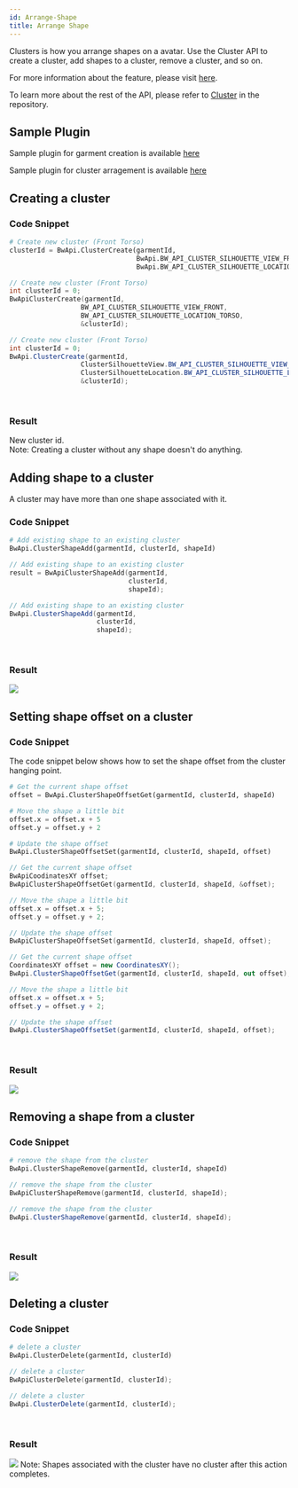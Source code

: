 ```yaml
---
id: Arrange-Shape
title: Arrange Shape
---
```


Clusters is how you arrange shapes on a avatar. Use the Cluster API to create a cluster, add shapes to a cluster, remove a cluster, and so on.

For more information about the feature, please visit <a href="https://support.browzwear.com/VStitcher/Basic/arranging-vs.htm" target="_blank">here</a>.

To learn more about the rest of the API, please refer to <a href="https://gitlab.com/browzwear/share/open-platform/client-api/-/blob/master/BWPlugin/include/CAD/BWPluginAPI_Cluster.h" target="_blank">Cluster</a> in the repository.

## Sample Plugin
Sample plugin for garment creation is available <a href="https://gitlab.com/browzwear/share/open-platform/client-api/-/tree/master/sample-plugins/python/GarmentCreation" target="_blank">here</a>

Sample plugin for cluster arragement is available <a href="https://gitlab.com/browzwear/share/open-platform/client-api/-/tree/master/sample-plugins/python/fix-cluster-position" target="_blank">here</a>

## Creating a cluster
### Code Snippet
<!--DOCUSAURUS_CODE_TABS-->

<!--Python-->

```python
# Create new cluster (Front Torso)
clusterId = BwApi.ClusterCreate(garmentId,
                                BwApi.BW_API_CLUSTER_SILHOUETTE_VIEW_FRONT,
                                BwApi.BW_API_CLUSTER_SILHOUETTE_LOCATION_TORSO)
```
<!--C++-->

```cpp
// Create new cluster (Front Torso)
int clusterId = 0;
BwApiClusterCreate(garmentId,
                  BW_API_CLUSTER_SILHOUETTE_VIEW_FRONT,
                  BW_API_CLUSTER_SILHOUETTE_LOCATION_TORSO,
                  &clusterId);
```
<!--C#-->

```csharp
// Create new cluster (Front Torso)
int clusterId = 0;
BwApi.ClusterCreate(garmentId,
                  ClusterSilhouetteView.BW_API_CLUSTER_SILHOUETTE_VIEW_FRONT,
                  ClusterSilhouetteLocation.BW_API_CLUSTER_SILHOUETTE_LOCATION_TORSO,
                  &clusterId);
```
<!--END_DOCUSAURUS_CODE_TABS-->
<br/>

### Result
New cluster id.<br>
Note: Creating a cluster without any shape doesn't do anything. <br/>

## Adding shape to a cluster
A cluster may have more than one shape associated with it.

### Code Snippet

<!--DOCUSAURUS_CODE_TABS-->

<!--Python-->

```python
# Add existing shape to an existing cluster
BwApi.ClusterShapeAdd(garmentId, clusterId, shapeId)
```
<!--C++-->

```cpp
// Add existing shape to an existing cluster
result = BwApiClusterShapeAdd(garmentId,
                              clusterId,
                              shapeId);
```
<!--C#-->

```csharp
// Add existing shape to an existing cluster
BwApi.ClusterShapeAdd(garmentId,
                      clusterId,
                      shapeId);

```
<!--END_DOCUSAURUS_CODE_TABS-->
<br/>

### Result
![](../assets/arrange-shape/add-shape.png)

## Setting shape offset on a cluster

### Code Snippet
The code snippet below shows how to set the shape offset from the cluster hanging point.
<!--DOCUSAURUS_CODE_TABS-->

<!--Python-->

```python
# Get the current shape offset
offset = BwApi.ClusterShapeOffsetGet(garmentId, clusterId, shapeId)

# Move the shape a little bit
offset.x = offset.x + 5
offset.y = offset.y + 2

# Update the shape offset
BwApi.ClusterShapeOffsetSet(garmentId, clusterId, shapeId, offset)
```
<!--C++-->

```cpp
// Get the current shape offset
BwApiCoodinatesXY offset;
BwApiClusterShapeOffsetGet(garmentId, clusterId, shapeId, &offset);

// Move the shape a little bit
offset.x = offset.x + 5;
offset.y = offset.y + 2;

// Update the shape offset
BwApiClusterShapeOffsetSet(garmentId, clusterId, shapeId, offset);
```
<!--C#-->

```csharp
// Get the current shape offset
CoordinatesXY offset = new CoordinatesXY();
BwApi.ClusterShapeOffsetGet(garmentId, clusterId, shapeId, out offset);

// Move the shape a little bit
offset.x = offset.x + 5;
offset.y = offset.y + 2;

// Update the shape offset
BwApi.ClusterShapeOffsetSet(garmentId, clusterId, shapeId, offset);
```
<!--END_DOCUSAURUS_CODE_TABS-->

<br/>

### Result
![](../assets/arrange-shape/offset-shape.png)


## Removing a shape from a cluster

### Code Snippet
<!--DOCUSAURUS_CODE_TABS-->

<!--Python-->

```python
# remove the shape from the cluster
BwApi.ClusterShapeRemove(garmentId, clusterId, shapeId)
```
<!--C++-->

```cpp
// remove the shape from the cluster
BwApiClusterShapeRemove(garmentId, clusterId, shapeId);
```
<!--C#-->

```csharp
// remove the shape from the cluster
BwApi.ClusterShapeRemove(garmentId, clusterId, shapeId);
```
<!--END_DOCUSAURUS_CODE_TABS-->
<br/>

### Result
![](../assets/arrange-shape/delete-cluster.png)

## Deleting a cluster

### Code Snippet
<!--DOCUSAURUS_CODE_TABS-->

<!--Python-->

```python
# delete a cluster
BwApi.ClusterDelete(garmentId, clusterId)
```
<!--C++-->

```cpp
// delete a cluster
BwApiClusterDelete(garmentId, clusterId);
```
<!--C#-->

```csharp
// delete a cluster
BwApi.ClusterDelete(garmentId, clusterId);
```
<!--END_DOCUSAURUS_CODE_TABS-->
<br/>

### Result
![](../assets/arrange-shape/delete-cluster.png)
Note: Shapes associated with the cluster have no cluster after this action completes.
